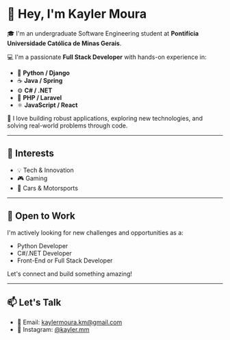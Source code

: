 # 👋 Hey, I'm Kayler Moura

🎓 I'm an undergraduate Software Engineering student at **Pontifícia Universidade Católica de Minas Gerais**.

💻 I'm a passionate **Full Stack Developer** with hands-on experience in:

- 🐍 **Python / Django**
- ☕ **Java / Spring**
- ⚙️ **C# / .NET**
- 🐘 **PHP / Laravel**
- ⚛️ **JavaScript / React**

🚀 I love building robust applications, exploring new technologies, and solving real-world problems through code.

---

## 👀 Interests

- 💡 Tech & Innovation  
- 🎮 Gaming  
- 🚗 Cars & Motorsports  

---

## 💼 Open to Work

I'm actively looking for new challenges and opportunities as a:

- Python Developer  
- C#/.NET Developer  
- Front-End or Full Stack Developer  

Let's connect and build something amazing!

---

## 📫 Let's Talk

- 📧 Email: [kaylermoura.km@gmail.com](mailto:kaylermoura.km@gmail.com)  
- 📸 Instagram: [@kayler.mm](https://instagram.com/kayler.mm)
